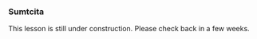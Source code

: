 ### Sumtcita

This lesson is still under construction.
Please check back in a few weeks.

<!-- show a few examples using be/bei -->
<!-- Eg: le jinga be gau do: The one who wins because of you. -->
